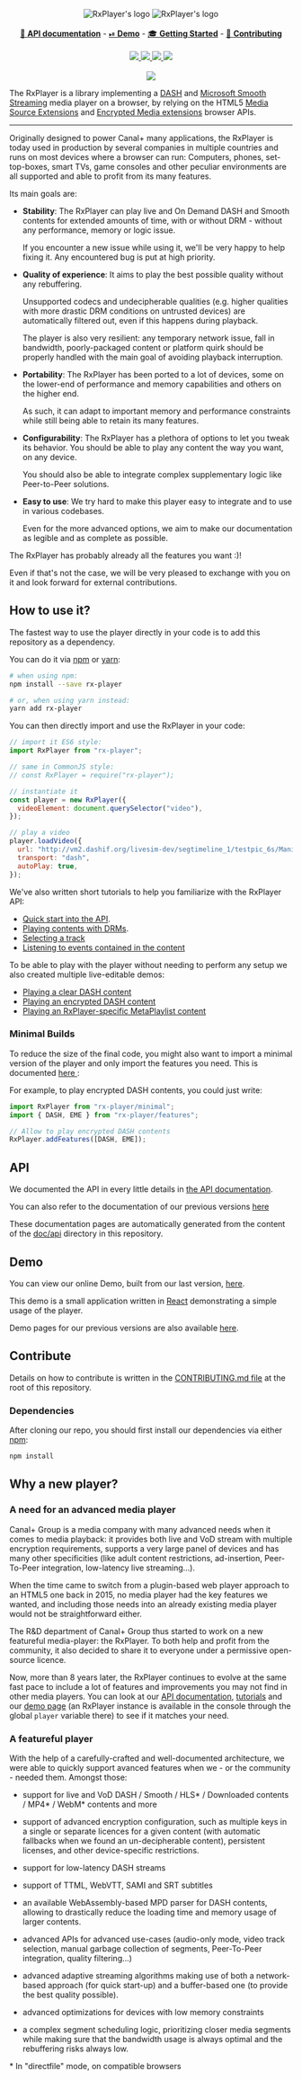 <p align="center">
  <img src="./doc/static/img/logo.png#gh-light-mode-only" alt="RxPlayer's logo"/>
  <img src="./doc/static/img/logo-white.png#gh-dark-mode-only" alt="RxPlayer's logo"/>
  <br /><br />
  <a href="https://developers.canal-plus.com/rx-player/doc/api/Overview.html">📖 <b>API documentation</b></a>
  -
  <a href="https://developers.canal-plus.com/rx-player/">⏯ <b>Demo</b></a>
  -
  <a href="https://developers.canal-plus.com/rx-player/doc/Getting_Started/Welcome.html">🎓 <b>Getting Started</b></a>
  -
  <a href="./CONTRIBUTING.md">🔧 <b>Contributing</b></a>
  <br /><br />
  <a href="https://github.com/canalplus/rx-player/releases">
    <img src="https://img.shields.io/badge/dynamic/json.svg?label=Latest%20release&url=https://api.github.com/repos/canalplus/rx-player/releases/latest&query=$.tag_name&colorB=blue" />
  </a>
  <a href="https://github.com/canalplus/rx-player/actions/workflows/checks.yml">
    <img src="https://github.com/canalplus/rx-player/actions/workflows/checks.yml/badge.svg" />
  </a>
  <a href="https://sonarcloud.io/summary/new_code?id=rx-player">
    <img src="https://sonarcloud.io/api/project_badges/measure?project=rx-player&metric=alert_status" />
  </a>
  <a href="https://gitter.im/canalplus/rx-player">
    <img src="https://img.shields.io/gitter/room/canalplus/rx-player.svg" />
  </a>
  <br /><br />
  <a href="https://nodei.co/npm/rx-player/">
    <img src="https://nodei.co/npm/rx-player.png?compact=true)" />
  </a>
</p>

The RxPlayer is a library implementing a
[DASH](https://en.wikipedia.org/wiki/Dynamic_Adaptive_Streaming_over_HTTP) and
[Microsoft Smooth Streaming](https://en.wikipedia.org/wiki/Adaptive_bitrate_streaming#Microsoft_Smooth_Streaming)
media player on a browser, by relying on the HTML5
[Media Source Extensions](https://en.wikipedia.org/wiki/Media_Source_Extensions) and
[Encrypted Media extensions](https://en.wikipedia.org/wiki/Encrypted_Media_Extensions)
browser APIs.

---

Originally designed to power Canal+ many applications, the RxPlayer is today used in
production by several companies in multiple countries and runs on most devices where a
browser can run: Computers, phones, set-top-boxes, smart TVs, game consoles and other
peculiar environments are all supported and able to profit from its many features.

Its main goals are:

- **Stability**: The RxPlayer can play live and On Demand DASH and Smooth contents for
  extended amounts of time, with or without DRM - without any performance, memory or logic
  issue.

  If you encounter a new issue while using it, we'll be very happy to help fixing it. Any
  encountered bug is put at high priority.

- **Quality of experience**: It aims to play the best possible quality without any
  rebuffering.

  Unsupported codecs and undecipherable qualities (e.g. higher qualities with more drastic
  DRM conditions on untrusted devices) are automatically filtered out, even if this
  happens during playback.

  The player is also very resilient: any temporary network issue, fall in bandwidth,
  poorly-packaged content or platform quirk should be properly handled with the main goal
  of avoiding playback interruption.

- **Portability**: The RxPlayer has been ported to a lot of devices, some on the lower-end
  of performance and memory capabilities and others on the higher end.

  As such, it can adapt to important memory and performance constraints while still being
  able to retain its many features.

- **Configurability**: The RxPlayer has a plethora of options to let you tweak its
  behavior. You should be able to play any content the way you want, on any device.

  You should also be able to integrate complex supplementary logic like Peer-to-Peer
  solutions.

- **Easy to use**: We try hard to make this player easy to integrate and to use in various
  codebases.

  Even for the more advanced options, we aim to make our documentation as legible and as
  complete as possible.

The RxPlayer has probably already all the features you want :)!

Even if that's not the case, we will be very pleased to exchange with you on it and look
forward for external contributions.

## How to use it?

The fastest way to use the player directly in your code is to add this repository as a
dependency.

You can do it via [npm](https://www.npmjs.com/) or [yarn](https://yarnpkg.com/):

```sh
# when using npm:
npm install --save rx-player

# or, when using yarn instead:
yarn add rx-player
```

You can then directly import and use the RxPlayer in your code:

```js
// import it ES6 style:
import RxPlayer from "rx-player";

// same in CommonJS style:
// const RxPlayer = require("rx-player");

// instantiate it
const player = new RxPlayer({
  videoElement: document.querySelector("video"),
});

// play a video
player.loadVideo({
  url: "http://vm2.dashif.org/livesim-dev/segtimeline_1/testpic_6s/Manifest.mpd",
  transport: "dash",
  autoPlay: true,
});
```

We've also written short tutorials to help you familiarize with the RxPlayer API:

- [Quick start into the API](https://developers.canal-plus.com/rx-player/doc/Getting_Started/Tutorials/Quick_Start.html).
- [Playing contents with DRMs](https://developers.canal-plus.com/rx-player/doc/Getting_Started/Tutorials/Content_with_DRM.html).
- [Selecting a track](https://developers.canal-plus.com/rx-player/doc/Getting_Started/Tutorials/Selecting_a_Track.html)
- [Listening to events contained in the content](https://developers.canal-plus.com/rx-player/doc/Getting_Started/Tutorials/EventStream_Handling.html)

To be able to play with the player without needing to perform any setup we also created
multiple live-editable demos:

- [Playing a clear DASH content](https://codesandbox.io/s/rx-player-classic-wc38j)
- [Playing an encrypted DASH content](https://codesandbox.io/s/rx-player-drm-g51hb)
- [Playing an RxPlayer-specific MetaPlaylist content](https://codesandbox.io/s/rx-player-metaplaylist-l0t0d)

### Minimal Builds

To reduce the size of the final code, you might also want to import a minimal version of
the player and only import the features you need. This is documented
[here ](https://developers.canal-plus.com/rx-player/doc/Getting_Started/Minimal_Player.html):

For example, to play encrypted DASH contents, you could just write:

```js
import RxPlayer from "rx-player/minimal";
import { DASH, EME } from "rx-player/features";

// Allow to play encrypted DASH contents
RxPlayer.addFeatures([DASH, EME]);
```

## API

We documented the API in every little details in
[the API documentation](https://developers.canal-plus.com/rx-player/doc/api/Overview.html).

You can also refer to the documentation of our previous versions
[here](https://developers.canal-plus.com/rx-player/documentation_pages_by_version.html)

These documentation pages are automatically generated from the content of the
[doc/api](./doc/api/Overview.md) directory in this repository.

## Demo

You can view our online Demo, built from our last version,
[here](https://developers.canal-plus.com/rx-player/).

This demo is a small application written in [React](https://github.com/facebook/react)
demonstrating a simple usage of the player.

Demo pages for our previous versions are also available
[here](https://developers.canal-plus.com/rx-player/demo_page_by_version.html).

## Contribute

Details on how to contribute is written in the [CONTRIBUTING.md file](./CONTRIBUTING.md)
at the root of this repository.

### Dependencies

After cloning our repo, you should first install our dependencies via either
[npm](https://www.npmjs.com/):

```sh
npm install
```

## Why a new player?

### A need for an advanced media player

Canal+ Group is a media company with many advanced needs when it comes to media playback:
it provides both live and VoD stream with multiple encryption requirements, supports a
very large panel of devices and has many other specificities (like adult content
restrictions, ad-insertion, Peer-To-Peer integration, low-latency live streaming...).

When the time came to switch from a plugin-based web player approach to an HTML5 one back
in 2015, no media player had the key features we wanted, and including those needs into an
already existing media player would not be straightforward either.

The R&D department of Canal+ Group thus started to work on a new featureful media-player:
the RxPlayer. To both help and profit from the community, it also decided to share it to
everyone under a permissive open-source licence.

Now, more than 8 years later, the RxPlayer continues to evolve at the same fast pace to
include a lot of features and improvements you may not find in other media players. You
can look at our
[API documentation](https://developers.canal-plus.com/rx-player/doc/api/Overview.html),
[tutorials](https://developers.canal-plus.com/rx-player/doc/Getting_Started/Tutorials/Quick_Start.html)
and our [demo page](https://developers.canal-plus.com/rx-player/) (an RxPlayer instance is
available in the console through the global `player` variable there) to see if it matches
your need.

### A featureful player

With the help of a carefully-crafted and well-documented architecture, we were able to
quickly support avanced features when we - or the community - needed them. Amongst those:

- support for live and VoD DASH / Smooth / HLS* / Downloaded contents / MP4* / WebM\*
  contents and more

- support of advanced encryption configuration, such as multiple keys in a single or
  separate licences for a given content (with automatic fallbacks when we found an
  un-decipherable content), persistent licenses, and other device-specific restrictions.

- support for low-latency DASH streams

- support of TTML, WebVTT, SAMI and SRT subtitles

- an available WebAssembly-based MPD parser for DASH contents, allowing to drastically
  reduce the loading time and memory usage of larger contents.

- advanced APIs for advanced use-cases (audio-only mode, video track selection, manual
  garbage collection of segments, Peer-To-Peer integration, quality filtering...)

- advanced adaptive streaming algorithms making use of both a network-based approach (for
  quick start-up) and a buffer-based one (to provide the best quality possible).

- advanced optimizations for devices with low memory constraints

- a complex segment scheduling logic, prioritizing closer media segments while making sure
  that the bandwidth usage is always optimal and the rebuffering risks always low.

\* In "directfile" mode, on compatible browsers
